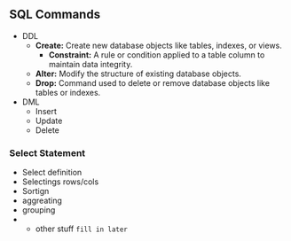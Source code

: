 ## SQL Commands 
- DDL 
	- **Create:** Create new database objects like tables, indexes, or views.
		- **Constraint:** A rule or condition applied to a table column to maintain data integrity.
	- **Alter:** Modify the structure of existing database objects.
	- **Drop:** Command used to delete or remove database objects like tables or indexes.
- DML
	- Insert
	- Update
	- Delete


### Select Statement
- Select definition
- Selectings rows/cols
- Sortign
- aggreating
- grouping
- + other stuff `fill in later`